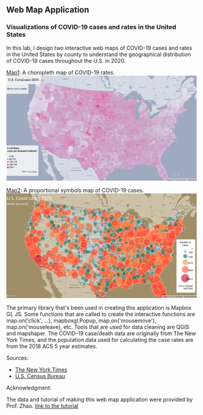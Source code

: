 ## Web Map Application
### Visualizations of COVID-19 cases and rates in the United States
In this lab, I design two interactive web maps of COVID-19 cases and rates in the United States by county to understand the geographical distribution of COVID-19 cases throughout the U.S. in 2020. 

[Map1]:
A choropleth map of COVID-19 rates. 
![](img/map1.png)

[Map2]:
A proportional symbols map of COVID-19 cases.
![](img/map2.png)

The primary library that's been used in creating this application is Mapbox GL JS. Some functions that are called to create the interactive functions are map.on('click', ...), mapboxgl.Popup, map.on('mousemove'), map.on('mouseleave), etc. Tools that are used for data cleaning are QGIS and mapshaper. The COVID-19 case/death data are originally from The New York Times, and the population data used for calculating the case rates are from the 2018 ACS 5 year estimates.

Sources: 
- [The New York Times]
- [U.S. Census Bureau]

Acknowledgment:

The data and tutorial of making this web map application were provided by Prof. Zhao. [link to the tutorial]


 [Map1]: [https://wendybw.github.io/webmap_application/map1.html]
 [Map2]: [https://wendybw.github.io/webmap_application/map2.html]
 [The New York Times]: https://github.com/nytimes/covid-19-data/blob/43d32dde2f87bd4dafbb7d23f5d9e878124018b8/live/us-counties.csv
 [U.S. Census Bureau]: https://data.census.gov/table/ACSDP5Y2018.DP05?g=0100000US$050000&d=ACS%205-Year%20Estimates%20Data%20Profiles&hidePreview=true 
[link to the tutorial]: https://github.com/jakobzhao/geog458/tree/master/labs/lab03
